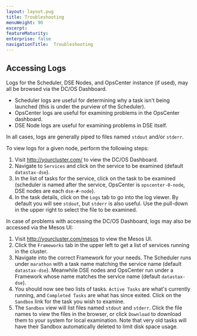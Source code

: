 ```yaml
---
layout: layout.pug
title: Troubleshooting
menuWeight: 90
excerpt:
featureMaturity:
enterprise: false
navigationTitle:  Troubleshooting
---
```


<!-- This source repo for this topic is https://github.com/mesosphere/dse-private -->


## Accessing Logs
Logs for the Scheduler, DSE Nodes, and OpsCenter instance (if used), may all be browsed via the DC/OS Dashboard.

- Scheduler logs are useful for determining why a task isn't being launched (this is under the purview of the Scheduler).
- OpsCenter logs are useful for examining problems in the OpsCenter dashboard.
- DSE Node logs are useful for examining problems in DSE itself.

In all cases, logs are generally piped to files named `stdout` and/or `stderr`.

To view logs for a given node, perform the following steps:
1. Visit http://yourcluster.com/ to view the DC/OS Dashboard.
1. Navigate to `Services` and click on the service to be examined (default `datastax-dse`).
1. In the list of tasks for the service, click on the task to be examined (scheduler is named after the service, OpsCenter is `opscenter-0-node`, DSE nodes are each `dse-#-node`).
1. In the task details, click on the `Logs` tab to go into the log viewer. By default you will see `stdout`, but `stderr` is also useful. Use the pull-down in the upper right to select the file to be examined.

In case of problems with accessing the DC/OS Dashboard, logs may also be accessed via the Mesos UI:
1. Visit http://yourcluster.com/mesos to view the Mesos UI.
1. Click the `Frameworks` tab in the upper left to get a list of services running in the cluster.
1. Navigate into the correct Framework for your needs. The Scheduler runs under `marathon` with a task name matching the service name (default `datastax-dse`). Meanwhile DSE nodes and OpsCenter run under a Framework whose name matches the service name (default `datastax-dse`).
1. You should now see two lists of tasks. `Active Tasks` are what's currently running, and `Completed Tasks` are what has since exited. Click on the `Sandbox` link for the task you wish to examine.
1. The `Sandbox` view will list files named `stdout` and `stderr`. Click the file names to view the files in the browser, or click `Download` to download them to your system for local examination. Note that very old tasks will have their Sandbox automatically deleted to limit disk space usage.
